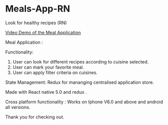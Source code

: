 # Meals-App-RN
Look for healthy recipes (RN)

[Video Demo of the Meal Application](https://vimeo.com/504862943)

Meal Application :

Functionality: 
1. User can look for different recipes according to cuisine selected.
2. User can mark your favorite meal.
3. User can apply filter criteria on cuisines.

State Management: Redux for mananging centralised application store.

Made with React native 5.0 and redux .

Cross platform functionality : Works on Iphone V6.0 and above and android all versions. 

Thank you for checking out.




